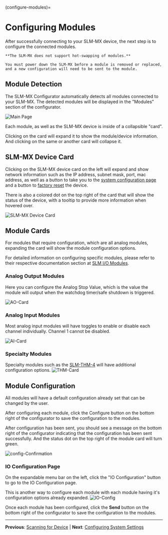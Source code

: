 (configure-modules)=
# Configuring Modules

After successfully connecting to your SLM-MX device, the next step is to configure the connected modules.

```{warning}
**The SLM-MX does not support hot-swapping of modules.**

You must power down the SLM-MX before a module is removed or replaced, and a new configuration will need to be sent to the module.
```

## Module Detection

The SLM-MX Configurator automatically detects all modules connected to your SLM-MX. The detected modules will be displayed in the "Modules" section of the configurator.

![Main Page](/images/configurator/mainPage.png)

Each module, as well as the SLM-MX device is inside of a collapsible "card". 

Clicking on the card will expand it to show the module/device information. And clicking on the same or another card will collapse it.

## SLM-MX Device Card
Clicking on the SLM-MX device card on the left will expand and show network information such as the IP address, subnet mask, port, mac address, as well as a button to take you to the [system configuration page](system-config) and a button to [factory reset](factory-reset-device) the device.

There is also a colored dot on the top right of the card that will show the status of the device, with a tooltip to provide more information when hovered over.

![SLM-MX Device Card](/images/configurator/SLM-MX-Card.png)

## Module Cards
For modules that require configuration, which are all analog modules, expanding the card will show the module configuration options.

For detailed information on configuring specific modules, please refer to their respective documentation section at [SLM I/O Modules](/modules/index).

### Analog Output Modules
Here you can configure the Analog Stop Value, which is the value the module will output when the watchdog timer/safe shutdown is triggered.

![AO-Card](/images/configurator/AO-Card.png)
### Analog Input Modules

Most analog input modules will have toggles to enable or disable each channel individually. Channel 1 cannot be disabled.

![AI-Card](/images/configurator/AI-Card.png)

### Specialty Modules
Specialty modules such as the [SLM-THM-4](/modules/analog-input/SLM-THM-4) will have additional configuration options.
![THM-Card](/images/configurator/THM-Card.png)
## Module Configuration

All modules will have a default configuration already set that can be changed by the user.

After configuring each module, click the Configure button on the bottom right of the configurator to save the configuration to the modules.

After configuration has been sent, you should see a message on the bottom right of the configurator indicating that the configuration has been sent successfully. And the status dot on the top right of the module card will turn green.

![config-Confirmation](/images/configurator/config-Confirmation.png)

### IO Configuration Page
On the expandable menu bar on the left, click the "IO Configuration" button to go to the IO Configuration page.

This is another way to configure each module with each module having it's configuration options already expanded.
![IO-Config](/images/configurator/IO-Config-Page.png)

Once each module has been configured, click the **Send** button on the bottom right of the configurator to save the configuration to the modules.

---

**Previous**: [Scanning for Device](scanning-for-device) | **Next**: [Configuring System Settings](system-config) 